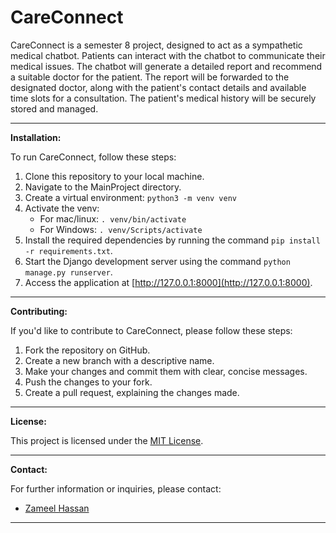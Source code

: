 # CareConnect

CareConnect is a semester 8 project, designed to act as a sympathetic medical chatbot. Patients can interact with the chatbot to communicate their medical issues. The chatbot will generate a detailed report and recommend a suitable doctor for the patient. The report will be forwarded to the designated doctor, along with the patient's contact details and available time slots for a consultation. The patient's medical history will be securely stored and managed.

---

**Installation:**

To run CareConnect, follow these steps:

1. Clone this repository to your local machine.
2. Navigate to the MainProject directory.
3. Create a virtual environment: ```python3 -m venv venv```
4. Activate the venv: 
    - For mac/linux:
        ```. venv/bin/activate```
    - For Windows:
        ```. venv/Scripts/activate```
3. Install the required dependencies by running the command `pip install -r requirements.txt`.
4. Start the Django development server using the command `python manage.py runserver`.
5. Access the application at [http://127.0.0.1:8000](http://127.0.0.1:8000).
<!-- 
---

**Usage:**

1. Visit the homepage and interact with the chatbot.
2. Describe your medical issue in detail.
3. The chatbot will generate a comprehensive report.
4. Review the report and confirm the submission.
5. The system will recommend a suitable doctor for your case.
6. The report will be sent to the designated doctor, along with your contact details and available time slots.
7. The doctor will reach out to schedule a consultation. -->

---

**Contributing:**

If you'd like to contribute to CareConnect, please follow these steps:

1. Fork the repository on GitHub.
2. Create a new branch with a descriptive name.
3. Make your changes and commit them with clear, concise messages.
4. Push the changes to your fork.
5. Create a pull request, explaining the changes made.

---

**License:**

This project is licensed under the [MIT License](LICENSE).

---

**Contact:**

For further information or inquiries, please contact:

- [Zameel Hassan](mailto:zameelhassan2024@cs.ajce.in)

---